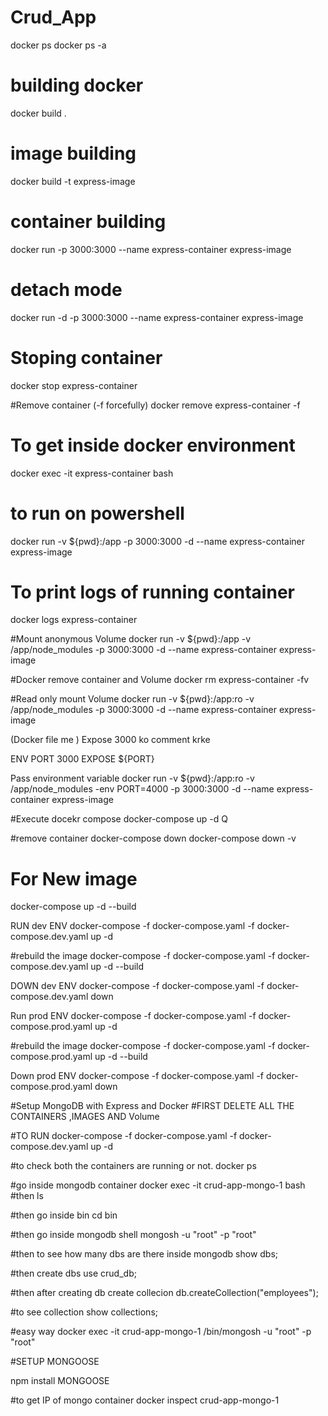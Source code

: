 # Crud_App

docker ps 
docker ps -a


# building docker
docker build .


# image building
docker build -t express-image

# container building 
docker run -p 3000:3000 --name express-container express-image

# detach mode
docker run -d -p 3000:3000 --name express-container express-image

# Stoping container
docker stop express-container

#Remove container (-f forcefully)
docker remove express-container -f

# To get inside docker environment
docker exec -it express-container bash

# to run on powershell
docker run -v ${pwd}:/app -p 3000:3000 -d --name express-container express-image

# To print logs of running container
docker logs express-container

#Mount anonymous Volume
docker run -v ${pwd}:/app -v /app/node_modules  -p 3000:3000 -d --name express-container express-image

#Docker remove container and Volume
docker rm express-container -fv

#Read only mount Volume
docker run -v ${pwd}:/app:ro -v /app/node_modules  -p 3000:3000 -d --name express-container express-image





(Docker file me )
Expose 3000 ko comment krke 

ENV PORT 3000
EXPOSE ${PORT}

Pass environment variable
docker run -v ${pwd}:/app:ro -v /app/node_modules -env PORT=4000  -p 3000:3000 -d --name express-container express-image

#Execute docekr compose
docker-compose up -d                                                                                Q


#remove container
docker-compose down
docker-compose down -v


# For New image
docker-compose up -d --build


RUN dev ENV
docker-compose -f docker-compose.yaml -f docker-compose.dev.yaml up -d

#rebuild the image
docker-compose -f docker-compose.yaml -f docker-compose.dev.yaml up -d --build


DOWN dev ENV
docker-compose -f docker-compose.yaml -f docker-compose.dev.yaml down 

Run prod ENV
docker-compose -f docker-compose.yaml -f docker-compose.prod.yaml up -d

#rebuild the image
docker-compose -f docker-compose.yaml -f docker-compose.prod.yaml up -d --build

Down prod ENV
docker-compose -f docker-compose.yaml -f docker-compose.prod.yaml down 

#Setup MongoDB with Express and Docker
#FIRST DELETE ALL THE CONTAINERS ,IMAGES AND Volume

#TO RUN
docker-compose -f docker-compose.yaml -f docker-compose.dev.yaml up -d

#to check both the containers are running or not.
docker ps

#go inside mongodb container
docker exec -it crud-app-mongo-1 bash
#then 
ls 

#then go inside bin
cd bin

#then go inside mongodb shell
mongosh -u "root" -p "root"

#then to see how many dbs are there inside mongodb
show dbs;

#then create dbs
use crud_db;

#then after creating db create collecion
db.createCollection("employees");

#to see collection
show collections;


#easy way 
docker exec -it crud-app-mongo-1 /bin/mongosh -u "root" -p "root"



#SETUP MONGOOSE

npm install MONGOOSE

#to get IP of mongo container
docker inspect crud-app-mongo-1
